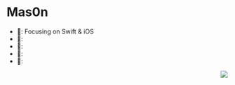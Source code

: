 # Mas0n

- 🌄: Focusing on Swift & iOS
- 🌃:
- 🌉:
- 🌆:
- 🌌: 

<img align="right" src="https://github-readme-stats.vercel.app/api?username=Mas0nSun&show_icons=true&icon_color=FF9300&text_color=1E1E1E&bg_color=ffffff&hide_title=true" />
